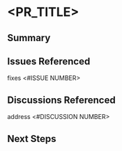 # <PR_TITLE>

## Summary

<SUMMARY OF THE CHANGES BEING MADE>

## Issues Referenced

fixes <#ISSUE NUMBER>

## Discussions Referenced

address <#DISCUSSION NUMBER>

## Next Steps

<ANY FURTHER STEPS TO BE TAKEN>
